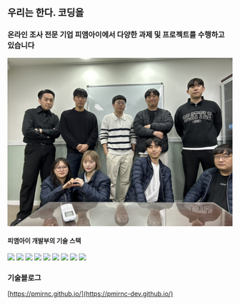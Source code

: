 ## 우리는 한다. 코딩을
### 온라인 조사 전문 기업 피앰아이에서 다양한 과제 및 프로젝트를 수행하고 있습니다

![img.jpg](/assets/IMG_1315.JPEG)



#### 피앰아이 개발부의 기술 스택  
<div>
  <img src="https://img.shields.io/badge/NestJS-E0234E?style=for-the-badge&logo=NestJS&logoColor=white">
  <img src="https://img.shields.io/badge/Node.js-339933?style=for-the-badge&logo=Node.js&logoColor=white">
  <img src="https://img.shields.io/badge/JavaScript-F7DF1E?style=for-the-badge&logo=JavaScript&logoColor=white">
  <img src="https://img.shields.io/badge/TypeScript-3178C6?style=for-the-badge&logo=TypeScript&logoColor=white">
  <img src="https://img.shields.io/badge/Vue.js-4FC08D?style=for-the-badge&logo=Vue.js&logoColor=white">
  <img src="https://img.shields.io/badge/MongoDB-47A248?style=for-the-badge&logo=MongoDB&logoColor=white">
  <img src="https://img.shields.io/badge/Amazon%20AWS-232F3E?style=for-the-badge&logo=Amazon%20AWS&logoColor=white">
  <img src="https://img.shields.io/badge/Kubernetes-326CE5?style=for-the-badge&logo=Kubernetes&logoColor=white">
  <img src="https://img.shields.io/badge/NGINX-009639?style=for-the-badge&logo=NGINX&logoColor=white">
</div>



### 기술블로그
[https://pmirnc.github.io/](https://pmirnc-dev.github.io/)
